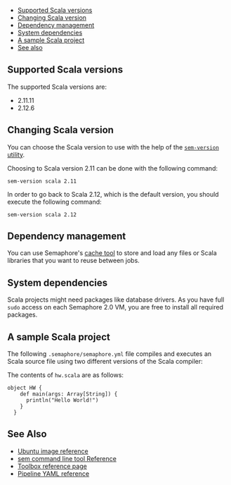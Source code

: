 
* [Supported Scala versions](#supported-scala-versions)
* [Changing Scala version](#changing-scala-version)
* [Dependency management](#dependency-management)
* [System dependencies](#system-dependencies)
* [A sample Scala project](#a-sample-scala-project)
* [See also](#see-also)

## Supported Scala versions

The supported Scala versions are:

* 2.11.11
* 2.12.6

## Changing Scala version

You can choose the Scala version to use with the help of the
[`sem-version` utility](https://docs.semaphoreci.com/article/54-toolbox-reference#sem-version).

Choosing to Scala version 2.11 can be done with the following command:

    sem-version scala 2.11
	
In order to go back to Scala 2.12, which is the default version, you should
execute the following command:

    sem-version scala 2.12

## Dependency management

You can use Semaphore's [cache tool](https://docs.semaphoreci.com/article/54-toolbox-reference#cache)
to store and load any files or Scala libraries that you want to reuse between jobs.

## System dependencies

Scala projects might need packages like database drivers. As you have full `sudo`
access on each Semaphore 2.0 VM, you are free to install all required packages.

## A sample Scala project

The following `.semaphore/semaphore.yml` file compiles and executes an Scala
source file using two different versions of the Scala compiler:



The contents of `hw.scala` are as follows:

    object HW {
        def main(args: Array[String]) {
          println("Hello World!")
        }
      }

## See Also

* [Ubuntu image reference](https://docs.semaphoreci.com/article/32-ubuntu-1804-image)
* [sem command line tool Reference](https://docs.semaphoreci.com/article/53-sem-reference)
* [Toolbox reference page](https://docs.semaphoreci.com/article/54-toolbox-reference)
* [Pipeline YAML reference](https://docs.semaphoreci.com/article/50-pipeline-yaml)
